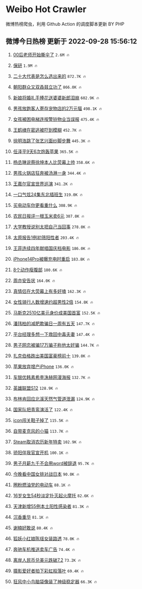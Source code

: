 # Weibo Hot Crawler 



微博热榜爬虫，利用 Github Action 的调度脚本更新 BY PHP 


## 微博今日热榜 更新于 2022-09-28 15:56:12 
1. [00后老师开始撕伞了](https://s.weibo.com/weibo?q=%2300%E5%90%8E%E8%80%81%E5%B8%88%E5%BC%80%E5%A7%8B%E6%92%95%E4%BC%9E%E4%BA%86%23&t=31&band_rank=1&Refer=top) `2.6M 🔥` 

1. [保研](https://s.weibo.com/weibo?q=%E4%BF%9D%E7%A0%94&t=31&band_rank=2&Refer=top) `1.9M 🔥` 

1. [二十大代表是怎么选出来的](https://s.weibo.com/weibo?q=%23%E4%BA%8C%E5%8D%81%E5%A4%A7%E4%BB%A3%E8%A1%A8%E6%98%AF%E6%80%8E%E4%B9%88%E9%80%89%E5%87%BA%E6%9D%A5%E7%9A%84%23&t=31&band_rank=3&Refer=top) `872.7K 🔥` 

1. [朝阳群众又双叒叕立功了](https://s.weibo.com/weibo?q=%23%E6%9C%9D%E9%98%B3%E7%BE%A4%E4%BC%97%E5%8F%88%E5%8F%8C%E5%8F%92%E5%8F%95%E7%AB%8B%E5%8A%9F%E4%BA%86%23&t=31&band_rank=4&Refer=top) `866.0K 🔥` 

1. [新娘将婚礼手捧花送婆婆新郎泪崩](https://s.weibo.com/weibo?q=%23%E6%96%B0%E5%A8%98%E5%B0%86%E5%A9%9A%E7%A4%BC%E6%89%8B%E6%8D%A7%E8%8A%B1%E9%80%81%E5%A9%86%E5%A9%86%E6%96%B0%E9%83%8E%E6%B3%AA%E5%B4%A9%23&t=31&band_rank=5&Refer=top) `602.9K 🔥` 

1. [男孩放跑客人寄存宠物店的2万元猫](https://s.weibo.com/weibo?q=%23%E7%94%B7%E5%AD%A9%E6%94%BE%E8%B7%91%E5%AE%A2%E4%BA%BA%E5%AF%84%E5%AD%98%E5%AE%A0%E7%89%A9%E5%BA%97%E7%9A%842%E4%B8%87%E5%85%83%E7%8C%AB%23&t=31&band_rank=6&Refer=top) `498.1K 🔥` 

1. [女孩被困电梯连按警铃物业当误报](https://s.weibo.com/weibo?q=%23%E5%A5%B3%E5%AD%A9%E8%A2%AB%E5%9B%B0%E7%94%B5%E6%A2%AF%E8%BF%9E%E6%8C%89%E8%AD%A6%E9%93%83%E7%89%A9%E4%B8%9A%E5%BD%93%E8%AF%AF%E6%8A%A5%23&t=31&band_rank=7&Refer=top) `475.4K 🔥` 

1. [王鹤棣在密逃被吓到模糊](https://s.weibo.com/weibo?q=%23%E7%8E%8B%E9%B9%A4%E6%A3%A3%E5%9C%A8%E5%AF%86%E9%80%83%E8%A2%AB%E5%90%93%E5%88%B0%E6%A8%A1%E7%B3%8A%23&t=31&band_rank=8&Refer=top) `452.7K 🔥` 

1. [徐明浩跳了张艺兴面纱脚步舞](https://s.weibo.com/weibo?q=%23%E5%BE%90%E6%98%8E%E6%B5%A9%E8%B7%B3%E4%BA%86%E5%BC%A0%E8%89%BA%E5%85%B4%E9%9D%A2%E7%BA%B1%E8%84%9A%E6%AD%A5%E8%88%9E%23&t=31&band_rank=9&Refer=top) `445.3K 🔥` 

1. [任泽平9天6次炮轰苹果](https://s.weibo.com/weibo?q=%23%E4%BB%BB%E6%B3%BD%E5%B9%B39%E5%A4%A96%E6%AC%A1%E7%82%AE%E8%BD%B0%E8%8B%B9%E6%9E%9C%23&t=31&band_rank=10&Refer=top) `365.5K 🔥` 

1. [杨丞琳说蔡徐坤本人比荧幕上帅](https://s.weibo.com/weibo?q=%23%E6%9D%A8%E4%B8%9E%E7%90%B3%E8%AF%B4%E8%94%A1%E5%BE%90%E5%9D%A4%E6%9C%AC%E4%BA%BA%E6%AF%94%E8%8D%A7%E5%B9%95%E4%B8%8A%E5%B8%85%23&t=31&band_rank=11&Refer=top) `358.6K 🔥` 

1. [男孩火锅店狂奔被汤淋一身](https://s.weibo.com/weibo?q=%23%E7%94%B7%E5%AD%A9%E7%81%AB%E9%94%85%E5%BA%97%E7%8B%82%E5%A5%94%E8%A2%AB%E6%B1%A4%E6%B7%8B%E4%B8%80%E8%BA%AB%23&t=31&band_rank=12&Refer=top) `344.4K 🔥` 

1. [王嘉尔官宣世界巡演](https://s.weibo.com/weibo?q=%23%E7%8E%8B%E5%98%89%E5%B0%94%E5%AE%98%E5%AE%A3%E4%B8%96%E7%95%8C%E5%B7%A1%E6%BC%94%23&t=31&band_rank=13&Refer=top) `341.2K 🔥` 

1. [一口气炫24集东北插班生](https://s.weibo.com/weibo?q=%23%E4%B8%80%E5%8F%A3%E6%B0%94%E7%82%AB24%E9%9B%86%E4%B8%9C%E5%8C%97%E6%8F%92%E7%8F%AD%E7%94%9F%23&t=31&band_rank=14&Refer=top) `319.0K 🔥` 

1. [买电动车你更看重什么](https://s.weibo.com/weibo?q=%23%E4%B9%B0%E7%94%B5%E5%8A%A8%E8%BD%A6%E4%BD%A0%E6%9B%B4%E7%9C%8B%E9%87%8D%E4%BB%80%E4%B9%88%23&t=31&band_rank=15&Refer=top) `308.9K 🔥` 

1. [农民日报评一根玉米卖6元](https://s.weibo.com/weibo?q=%23%E5%86%9C%E6%B0%91%E6%97%A5%E6%8A%A5%E8%AF%84%E4%B8%80%E6%A0%B9%E7%8E%89%E7%B1%B3%E5%8D%966%E5%85%83%23&t=31&band_rank=16&Refer=top) `307.0K 🔥` 

1. [大学教授说别太把自己当回事](https://s.weibo.com/weibo?q=%23%E5%A4%A7%E5%AD%A6%E6%95%99%E6%8E%88%E8%AF%B4%E5%88%AB%E5%A4%AA%E6%8A%8A%E8%87%AA%E5%B7%B1%E5%BD%93%E5%9B%9E%E4%BA%8B%23&t=31&band_rank=17&Refer=top) `278.0K 🔥` 

1. [太原报告1例初筛阳性者](https://s.weibo.com/weibo?q=%23%E5%A4%AA%E5%8E%9F%E6%8A%A5%E5%91%8A1%E4%BE%8B%E5%88%9D%E7%AD%9B%E9%98%B3%E6%80%A7%E8%80%85%23&t=31&band_rank=18&Refer=top) `203.4K 🔥` 

1. [王菲连续四年献唱国庆档电影](https://s.weibo.com/weibo?q=%23%E7%8E%8B%E8%8F%B2%E8%BF%9E%E7%BB%AD%E5%9B%9B%E5%B9%B4%E7%8C%AE%E5%94%B1%E5%9B%BD%E5%BA%86%E6%A1%A3%E7%94%B5%E5%BD%B1%23&t=31&band_rank=19&Refer=top) `186.0K 🔥` 

1. [iPhone14Pro被曝充电时重启](https://s.weibo.com/weibo?q=%23iPhone14Pro%E8%A2%AB%E6%9B%9D%E5%85%85%E7%94%B5%E6%97%B6%E9%87%8D%E5%90%AF%23&t=31&band_rank=20&Refer=top) `183.8K 🔥` 

1. [8个动作瘦腹部](https://s.weibo.com/weibo?q=%238%E4%B8%AA%E5%8A%A8%E4%BD%9C%E7%98%A6%E8%85%B9%E9%83%A8%23&t=31&band_rank=21&Refer=top) `180.6K 🔥` 

1. [周亦安告状](https://s.weibo.com/weibo?q=%23%E5%91%A8%E4%BA%A6%E5%AE%89%E5%91%8A%E7%8A%B6%23&t=31&band_rank=22&Refer=top) `164.0K 🔥` 

1. [真情侣在大荧幕上有多好嗑](https://s.weibo.com/weibo?q=%23%E7%9C%9F%E6%83%85%E4%BE%A3%E5%9C%A8%E5%A4%A7%E8%8D%A7%E5%B9%95%E4%B8%8A%E6%9C%89%E5%A4%9A%E5%A5%BD%E5%97%91%23&t=31&band_rank=23&Refer=top) `162.3K 🔥` 

1. [女性骑行人数增速约超男性2倍](https://s.weibo.com/weibo?q=%23%E5%A5%B3%E6%80%A7%E9%AA%91%E8%A1%8C%E4%BA%BA%E6%95%B0%E5%A2%9E%E9%80%9F%E7%BA%A6%E8%B6%85%E7%94%B7%E6%80%A72%E5%80%8D%23&t=31&band_rank=24&Refer=top) `154.8K 🔥` 

1. [马斯克2510亿美元身价成美国首富](https://s.weibo.com/weibo?q=%E9%A9%AC%E6%96%AF%E5%85%8B2510%E4%BA%BF%E7%BE%8E%E5%85%83%E8%BA%AB%E4%BB%B7%E6%88%90%E7%BE%8E%E5%9B%BD%E9%A6%96%E5%AF%8C&t=31&band_rank=25&Refer=top) `152.5K 🔥` 

1. [潘玮柏的减肥欺骗日一周有五天](https://s.weibo.com/weibo?q=%23%E6%BD%98%E7%8E%AE%E6%9F%8F%E7%9A%84%E5%87%8F%E8%82%A5%E6%AC%BA%E9%AA%97%E6%97%A5%E4%B8%80%E5%91%A8%E6%9C%89%E4%BA%94%E5%A4%A9%23&t=31&band_rank=26&Refer=top) `147.7K 🔥` 

1. [平台经理多想一下救回中毒夫妻](https://s.weibo.com/weibo?q=%23%E5%B9%B3%E5%8F%B0%E7%BB%8F%E7%90%86%E5%A4%9A%E6%83%B3%E4%B8%80%E4%B8%8B%E6%95%91%E5%9B%9E%E4%B8%AD%E6%AF%92%E5%A4%AB%E5%A6%BB%23&t=31&band_rank=27&Refer=top) `147.4K 🔥` 

1. [男子网恋被骗17万骗子称他太好骗](https://s.weibo.com/weibo?q=%23%E7%94%B7%E5%AD%90%E7%BD%91%E6%81%8B%E8%A2%AB%E9%AA%9717%E4%B8%87%E9%AA%97%E5%AD%90%E7%A7%B0%E4%BB%96%E5%A4%AA%E5%A5%BD%E9%AA%97%23&t=31&band_rank=28&Refer=top) `144.7K 🔥` 

1. [扎克伯格跌出美国富豪榜前十](https://s.weibo.com/weibo?q=%23%E6%89%8E%E5%85%8B%E4%BC%AF%E6%A0%BC%E8%B7%8C%E5%87%BA%E7%BE%8E%E5%9B%BD%E5%AF%8C%E8%B1%AA%E6%A6%9C%E5%89%8D%E5%8D%81%23&t=31&band_rank=29&Refer=top) `139.0K 🔥` 

1. [苹果放弃增产iPhone](https://s.weibo.com/weibo?q=%23%E8%8B%B9%E6%9E%9C%E6%94%BE%E5%BC%83%E5%A2%9E%E4%BA%A7iPhone%23&t=31&band_rank=30&Refer=top) `136.0K 🔥` 

1. [车银优韩素希李洙赫网漫海报](https://s.weibo.com/weibo?q=%23%E8%BD%A6%E9%93%B6%E4%BC%98%E9%9F%A9%E7%B4%A0%E5%B8%8C%E6%9D%8E%E6%B4%99%E8%B5%AB%E7%BD%91%E6%BC%AB%E6%B5%B7%E6%8A%A5%23&t=31&band_rank=31&Refer=top) `132.7K 🔥` 

1. [英雄联盟S12](https://s.weibo.com/weibo?q=%23%E8%8B%B1%E9%9B%84%E8%81%94%E7%9B%9FS12%23&t=31&band_rank=32&Refer=top) `128.9K 🔥` 

1. [布林肯回应北溪天然气管道泄漏](https://s.weibo.com/weibo?q=%23%E5%B8%83%E6%9E%97%E8%82%AF%E5%9B%9E%E5%BA%94%E5%8C%97%E6%BA%AA%E5%A4%A9%E7%84%B6%E6%B0%94%E7%AE%A1%E9%81%93%E6%B3%84%E6%BC%8F%23&t=31&band_rank=33&Refer=top) `124.9K 🔥` 

1. [国家队把青鸾演活了](https://s.weibo.com/weibo?q=%23%E5%9B%BD%E5%AE%B6%E9%98%9F%E6%8A%8A%E9%9D%92%E9%B8%BE%E6%BC%94%E6%B4%BB%E4%BA%86%23&t=31&band_rank=34&Refer=top) `122.4K 🔥` 

1. [icon闯关鞋子掉了](https://s.weibo.com/weibo?q=%23icon%E9%97%AF%E5%85%B3%E9%9E%8B%E5%AD%90%E6%8E%89%E4%BA%86%23&t=31&band_rank=35&Refer=top) `115.5K 🔥` 

1. [自带麦克风的小猫](https://s.weibo.com/weibo?q=%23%E8%87%AA%E5%B8%A6%E9%BA%A6%E5%85%8B%E9%A3%8E%E7%9A%84%E5%B0%8F%E7%8C%AB%23&t=31&band_rank=36&Refer=top) `113.7K 🔥` 

1. [Steam取消农历新年特卖](https://s.weibo.com/weibo?q=%23Steam%E5%8F%96%E6%B6%88%E5%86%9C%E5%8E%86%E6%96%B0%E5%B9%B4%E7%89%B9%E5%8D%96%23&t=31&band_rank=37&Refer=top) `102.9K 🔥` 

1. [骄阳伴我官宣开机](https://s.weibo.com/weibo?q=%23%E9%AA%84%E9%98%B3%E4%BC%B4%E6%88%91%E5%AE%98%E5%AE%A3%E5%BC%80%E6%9C%BA%23&t=31&band_rank=38&Refer=top) `100.1K 🔥` 

1. [男子月薪九千不会用word被辞退](https://s.weibo.com/weibo?q=%23%E7%94%B7%E5%AD%90%E6%9C%88%E8%96%AA%E4%B9%9D%E5%8D%83%E4%B8%8D%E4%BC%9A%E7%94%A8word%E8%A2%AB%E8%BE%9E%E9%80%80%23&t=31&band_rank=39&Refer=top) `95.7K 🔥` 

1. [今晚看中国女排对战日本](https://s.weibo.com/weibo?q=%23%E4%BB%8A%E6%99%9A%E7%9C%8B%E4%B8%AD%E5%9B%BD%E5%A5%B3%E6%8E%92%E5%AF%B9%E6%88%98%E6%97%A5%E6%9C%AC%23&t=31&band_rank=40&Refer=top) `90.0K 🔥` 

1. [圈粉燃油党的电动车](https://s.weibo.com/weibo?q=%23%E5%9C%88%E7%B2%89%E7%87%83%E6%B2%B9%E5%85%9A%E7%9A%84%E7%94%B5%E5%8A%A8%E8%BD%A6%23&t=31&band_rank=41&Refer=top) `88.1K 🔥` 

1. [16岁女生54秒淡定扑灭起火摩托](https://s.weibo.com/weibo?q=%2316%E5%B2%81%E5%A5%B3%E7%94%9F54%E7%A7%92%E6%B7%A1%E5%AE%9A%E6%89%91%E7%81%AD%E8%B5%B7%E7%81%AB%E6%91%A9%E6%89%98%23&t=31&band_rank=42&Refer=top) `82.6K 🔥` 

1. [天津新增55例本土阳性感染者](https://s.weibo.com/weibo?q=%23%E5%A4%A9%E6%B4%A5%E6%96%B0%E5%A2%9E55%E4%BE%8B%E6%9C%AC%E5%9C%9F%E9%98%B3%E6%80%A7%E6%84%9F%E6%9F%93%E8%80%85%23&t=31&band_rank=43&Refer=top) `81.3K 🔥` 

1. [沉香重华](https://s.weibo.com/weibo?q=%23%E6%B2%89%E9%A6%99%E9%87%8D%E5%8D%8E%23&t=31&band_rank=44&Refer=top) `81.1K 🔥` 

1. [谢楠好敢说](https://s.weibo.com/weibo?q=%23%E8%B0%A2%E6%A5%A0%E5%A5%BD%E6%95%A2%E8%AF%B4%23&t=31&band_rank=45&Refer=top) `80.4K 🔥` 

1. [狐妖小红娘陈瑶女装路透](https://s.weibo.com/weibo?q=%23%E7%8B%90%E5%A6%96%E5%B0%8F%E7%BA%A2%E5%A8%98%E9%99%88%E7%91%B6%E5%A5%B3%E8%A3%85%E8%B7%AF%E9%80%8F%23&t=31&band_rank=46&Refer=top) `78.0K 🔥` 

1. [奔驰车机推送卖车广告](https://s.weibo.com/weibo?q=%23%E5%A5%94%E9%A9%B0%E8%BD%A6%E6%9C%BA%E6%8E%A8%E9%80%81%E5%8D%96%E8%BD%A6%E5%B9%BF%E5%91%8A%23&t=31&band_rank=47&Refer=top) `74.4K 🔥` 

1. [离岸人民币兑美元跌破7.2](https://s.weibo.com/weibo?q=%23%E7%A6%BB%E5%B2%B8%E4%BA%BA%E6%B0%91%E5%B8%81%E5%85%91%E7%BE%8E%E5%85%83%E8%B7%8C%E7%A0%B47.2%23&t=31&band_rank=48&Refer=top) `73.2K 🔥` 

1. [摄影爱好者拍下彩虹般落叶](https://s.weibo.com/weibo?q=%23%E6%91%84%E5%BD%B1%E7%88%B1%E5%A5%BD%E8%80%85%E6%8B%8D%E4%B8%8B%E5%BD%A9%E8%99%B9%E8%88%AC%E8%90%BD%E5%8F%B6%23&t=31&band_rank=49&Refer=top) `69.4K 🔥` 

1. [狂风中小鸟脑袋像装了神级稳定器](https://s.weibo.com/weibo?q=%23%E7%8B%82%E9%A3%8E%E4%B8%AD%E5%B0%8F%E9%B8%9F%E8%84%91%E8%A2%8B%E5%83%8F%E8%A3%85%E4%BA%86%E7%A5%9E%E7%BA%A7%E7%A8%B3%E5%AE%9A%E5%99%A8%23&t=31&band_rank=50&Refer=top) `66.3K 🔥` 


